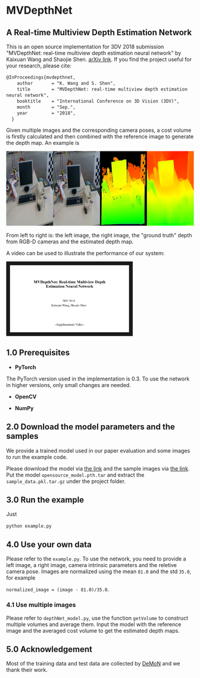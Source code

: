 # MVDepthNet
## A Real-time Multiview Depth Estimation Network

This is an open source implementation for 3DV 2018 submission "MVDepthNet: real-time multiview depth estimation neural network" by Kaixuan Wang and Shaojie Shen. [arXiv link](https://arxiv.org/abs/1807.08563). If you find the project useful for your research, please cite:

```
@InProceedings{mvdepthnet,
    author       = "K. Wang and S. Shen",
    title        = "MVDepthNet: real-time multiview depth estimation neural network",
    booktitle    = "International Conference on 3D Vision (3DV)",
    month        = "Sep.",
    year         = "2018",
  }
```

Given multiple images and the corresponding camera poses, a cost volume is firstly calculated and then combined with the reference image to generate the depth map. An example is 

<img src="fig/example.png" alt="MVDepthNet example" width = "320*4" height = "200">

From left to right is: the left image, the right image, the "ground truth" depth from RGB-D cameras and the estimated depth map.

A video can be used to illustrate the performance of our system:

<a href="https://youtu.be/8jUlN-ZROl0" target="_blank"><img src="fig/mvdepthnet_cover.PNG" 
alt="video" width="320" height="180" border="10" /></a>

## 1.0 Prerequisites
+ **PyTorch**

The PyTorch version used in the implementation is 0.3. To use the network in higher versions, only small changes are needed.

+ **OpenCV**

+ **NumPy**

## 2.0 Download the model parameters and the samples

We provide a trained model used in our paper evaluation and some images to run the example code.

Please download the model via [the link](https://www.dropbox.com/s/o1n1w0chlrw4lqt/opensource_model.pth.tar?dl=0) and the sample images via [the link](https://www.dropbox.com/s/hr59f24byc3x8z3/sample_data.pkl.tar.gz?dl=0). Put the model ```opensource_model.pth.tar``` and extract the ```sample_data.pkl.tar.gz``` under the project folder.

## 3.0 Run the example

Just

```python example.py```

## 4.0 Use your own data

Please refer to the ```example.py```. To use the network, you need to provide a left image, a right image, camera intrinsic parameters and the reletive camera pose. Images are normalized using the mean ```81.0``` and the std ```35.0```, for example

```normalized_image = (image - 81.0)/35.0```.

### 4.1 Use multiple images

Please refer to ```depthNet_model.py```, use the function ```getVolume``` to construct multiple volumes and average them. Input the model with the reference image and the averaged cost volume to get the estimated depth maps.

## 5.0 Acknowledgement
Most of the training data and test data are collected by [DeMoN](https://github.com/lmb-freiburg/demon) and we thank their work.